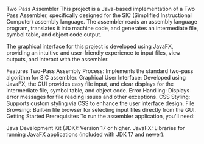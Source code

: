 Two Pass Assembler
This project is a Java-based implementation of a Two Pass Assembler, specifically designed for the SIC (Simplified Instructional Computer) assembly language. The assembler reads an assembly language program, translates it into machine code, and generates an intermediate file, symbol table, and object code output.

The graphical interface for this project is developed using JavaFX, providing an intuitive and user-friendly experience to input files, view outputs, and interact with the assembler.

Features
Two-Pass Assembly Process: Implements the standard two-pass algorithm for SIC assembler.
Graphical User Interface: Developed using JavaFX, the GUI provides easy file input, and clear displays for the intermediate file, symbol table, and object code.
Error Handling: Displays error messages for file reading issues and other exceptions.
CSS Styling: Supports custom styling via CSS to enhance the user interface design.
File Browsing: Built-in file browser for selecting input files directly from the GUI.
Getting Started
Prerequisites
To run the assembler application, you'll need:

Java Development Kit (JDK): Version 17 or higher.
JavaFX: Libraries for running JavaFX applications (included with JDK 17 and newer).